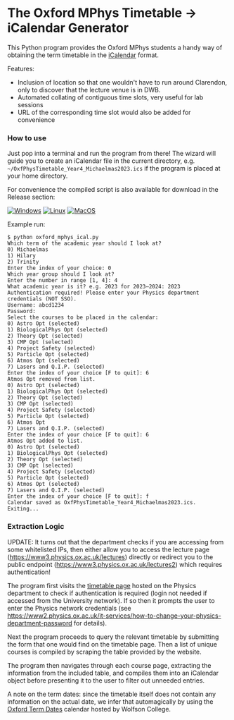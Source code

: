 # The Oxford MPhys Timetable &rarr; iCalendar Generator

This Python program provides the Oxford MPhys students a handy way of obtaining the term timetable in the [iCalendar](https://icalendar.org/Home.html) format.

Features:
- Inclusion of location so that one wouldn't have to run around Clarendon, only to discover that the lecture venue is in DWB.
- Automated collating of contiguous time slots, very useful for lab sessions
- URL of the corresponding time slot would also be added for convenience

### How to use
Just pop into a terminal and run the program from there! The wizard will guide you to create an iCalendar file in the current directory, e.g. `~/OxfPhysTimetable_Year4_Michaelmas2023.ics` if the program is placed at your home directory.

For convenience the compiled script is also available for download in the Release section:

[![Windows](https://img.shields.io/badge/-Windows-blue.svg?style=for-the-badge&logo=windows)](https://github.com/thelongcatz/oxford-mphys-ical/releases/latest/download/oxford_mphys_ical.exe)
[![Linux](https://img.shields.io/badge/-Linux-FCC624.svg?style=for-the-badge&logo=linux&logoColor=black)](https://github.com/thelongcatz/oxford-mphys-ical/releases/latest/download/oxford_mphys_ical_linux)
[![MacOS](https://img.shields.io/badge/-MacOS-black.svg?style=for-the-badge&logo=apple)](https://github.com/thelongcatz/oxford-mphys-ical/releases/latest/download/oxford_mphys_ical_macos)

Example run:
```
$ python oxford_mphys_ical.py
Which term of the academic year should I look at?
0) Michaelmas
1) Hilary
2) Trinity
Enter the index of your choice: 0
Which year group should I look at?
Enter the number in range [1, 4]: 4
What academic year is it? e.g. 2023 for 2023–2024: 2023
Authentication required! Please enter your Physics department credentials (NOT SSO).
Username: abcd1234
Password:
Select the courses to be placed in the calendar:
0) Astro Opt (selected)
1) BiologicalPhys Opt (selected)
2) Theory Opt (selected)
3) CMP Opt (selected)
4) Project Safety (selected)
5) Particle Opt (selected)
6) Atmos Opt (selected)
7) Lasers and Q.I.P. (selected)
Enter the index of your choice [F to quit]: 6
Atmos Opt removed from list.
0) Astro Opt (selected)
1) BiologicalPhys Opt (selected)
2) Theory Opt (selected)
3) CMP Opt (selected)
4) Project Safety (selected)
5) Particle Opt (selected)
6) Atmos Opt
7) Lasers and Q.I.P. (selected)
Enter the index of your choice [F to quit]: 6
Atmos Opt added to list.
0) Astro Opt (selected)
1) BiologicalPhys Opt (selected)
2) Theory Opt (selected)
3) CMP Opt (selected)
4) Project Safety (selected)
5) Particle Opt (selected)
6) Atmos Opt (selected)
7) Lasers and Q.I.P. (selected)
Enter the index of your choice [F to quit]: f
Calendar saved as OxfPhysTimetable_Year4_Michaelmas2023.ics. Exiting...
```

### Extraction Logic
UPDATE: It turns out that the department checks if you are accessing from some whitelisted IPs, then either allow you to access the lecture page (https://www3.physics.ox.ac.uk/lectures) directly or redirect you to the public endpoint (https://www3.physics.ox.ac.uk/lectures2) which requires authentication!

The program first visits the [timetable page](https://www3.physics.ox.ac.uk/lectures) hosted on the Physics department to check if authentication is required (login not needed if accessed from the University network). If so then it prompts the user to enter the Physics network credentials (see https://www2.physics.ox.ac.uk/it-services/how-to-change-your-physics-department-password for details).

Next the program proceeds to query the relevant timetable by submitting the form that one would find on the timetable page. Then a list of unique courses is compiled by scraping the table provided by the website.

The program then navigates through each course page, extracting the information from the included table, and compiles them into an iCalendar object before presenting it to the user to filter out unneeded entries.

A note on the term dates: since the timetable itself does not contain any information on the actual date, we infer that automagically by using the [Oxford Term Dates](http://www.wolfson.ox.ac.uk/oxdates) calendar hosted by Wolfson College.
